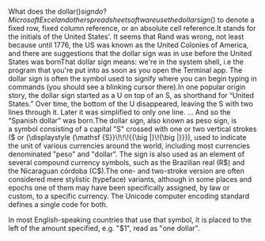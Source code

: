 What does the dollar($) sign do?Microsoft Excel and other spreadsheet software use the dollar sign ($) to denote a fixed row, fixed column reference, or an absolute cell reference.It stands for the initials of the United States'. It seems that Rand was wrong, not least because until 1776, the US was known as the United Colonies of America, and there are suggestions that the dollar sign was in use before the United States was bornThat dollar sign means: we're in the system shell, i.e the program that you're put into as soon as you open the Terminal app. The dollar sign is often the symbol used to signify where you can begin typing in commands (you should see a blinking cursor there).In one popular origin story, the dollar sign started as a U on top of an S, as shorthand for “United States.” Over time, the bottom of the U disappeared, leaving the S with two lines through it. Later it was simplified to only one line. … And so the “Spanish dollar” was born.The dollar sign, also known as peso sign, is a symbol consisting of a capital "S" crossed with one or two vertical strokes ($ or {\displaystyle {\mathsf {S}}\!\!\!{{\big |}\!{\big |}}}), used to indicate the unit of various currencies around the world, including most currencies denominated "peso" and "dollar". The sign is also used as an element of several compound currency symbols, such as the Brazilian real (R$) and the Nicaraguan córdoba (C$).The one- and two-stroke version are often considered mere stylistic (typeface) variants, although in some places and epochs one of them may have been specifically assigned, by law or custom, to a specific currency. The Unicode computer encoding standard defines a single code for both.

In most English-speaking countries that use that symbol, it is placed to the left of the amount specified, e.g. "$1", read as "one dollar".

